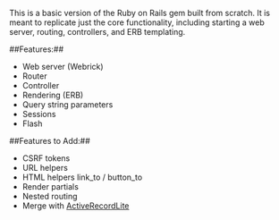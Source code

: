 This is a basic version of the Ruby on Rails gem built from scratch.  It is meant to replicate just the core functionality, including starting a web server, routing, controllers, and ERB templating.

##Features:##
* Web server (Webrick)
* Router
* Controller
* Rendering (ERB)
* Query string parameters
* Sessions
* Flash

##Features to Add:##
* CSRF tokens
* URL helpers
* HTML helpers link_to / button_to
* Render partials
* Nested routing
* Merge with [ActiveRecordLite](https://github.com/Nejuf/ActiveRecordLite)
